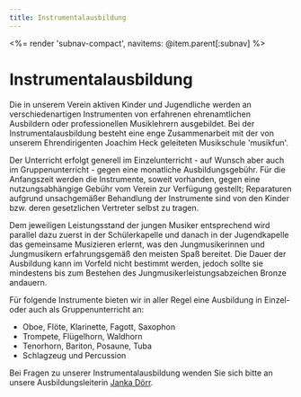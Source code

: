 ```yaml
---
title: Instrumentalausbildung
---
```


<%= render 'subnav-compact', navitems: @item.parent[:subnav] %>

Instrumentalausbildung
======================

Die in unserem Verein aktiven Kinder und Jugendliche werden an verschiedenartigen Instrumenten von erfahrenen ehrenamtlichen Ausbildern oder professionellen Musiklehrern ausgebildet. Bei der Instrumentalausbildung besteht eine enge Zusammenarbeit mit der von unserem Ehrendirigenten Joachim Heck geleiteten Musikschule 'musikfun'.

Der Unterricht erfolgt generell im Einzelunterricht - auf Wunsch aber auch im Gruppenunterricht - gegen eine monatliche Ausbildungsgebühr. Für die Anfangszeit werden die Instrumente, soweit vorhanden, gegen eine nutzungsabhängige Gebühr vom Verein zur Verfügung gestellt; Reparaturen aufgrund unsachgemäßer Behandlung der Instrumente sind von den Kinder bzw. deren gesetzlichen Vertreter selbst zu tragen.

Dem jeweiligen Leistungsstand der jungen Musiker entsprechend wird parallel dazu zuerst in der Schülerkapelle und danach in der Jugendkapelle das gemeinsame Musizieren erlernt, was den Jungmusikerinnen und Jungmusikern erfahrungsgemäß den meisten Spaß bereitet. Die Dauer der Ausbildung kann im Vorfeld nicht bestimmt werden, jedoch sollte sie mindestens bis zum Bestehen des Jungmusikerleistungsabzeichen Bronze andauern.

Für folgende Instrumente bieten wir in aller Regel eine Ausbildung in Einzel- oder auch als Gruppenunterricht an: 

 - Oboe, Flöte, Klarinette, Fagott, Saxophon
 - Trompete, Flügelhorn, Waldhorn 
 - Tenorhorn, Bariton, Posaune, Tuba
 - Schlagzeug und Percussion

Bei Fragen zu unserer Instrumentalausbildung wenden Sie sich bitte an unsere Ausbildungsleiterin [Janka Dörr](/kontakt/).
